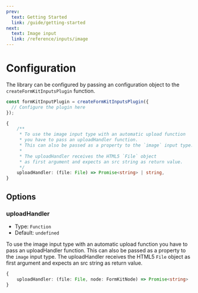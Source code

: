 ```yaml
---
prev:
  text: Getting Started
  link: /guide/getting-started
next:
  text: Image input
  link: /reference/inputs/image
---
```


# Configuration

The library can be configured by passing an configuration object to the `createFormKitInputsPlugin` function.

```ts
const formKitInputPlugin = createFormKitInputsPlugin({
  // Configure the plugin here
});
```

```ts
{
    /**
     * To use the image input type with an automatic upload function
     * you have to pass an uploadHandler function.
     * This can also be passed as a property to the `image` input type.
     *
     * The uploadHandler receives the HTML5 `File` object
     * as first argument and expects an src string as return value.
     */
    uploadHandler: (file: File) => Promise<string> | string,
}
```

## Options

### uploadHandler

- Type: `Function`
- Default: `undefined`

To use the image input type with an automatic upload function you have to pass an uploadHandler function. This can also be passed as a property to the `image` input type. The uploadHandler receives the HTML5 `File` object as first argument and expects an src string as return value.

```ts
{
    uploadHandler: (file: File, node: FormKitNode) => Promise<string> | string,
}
```
